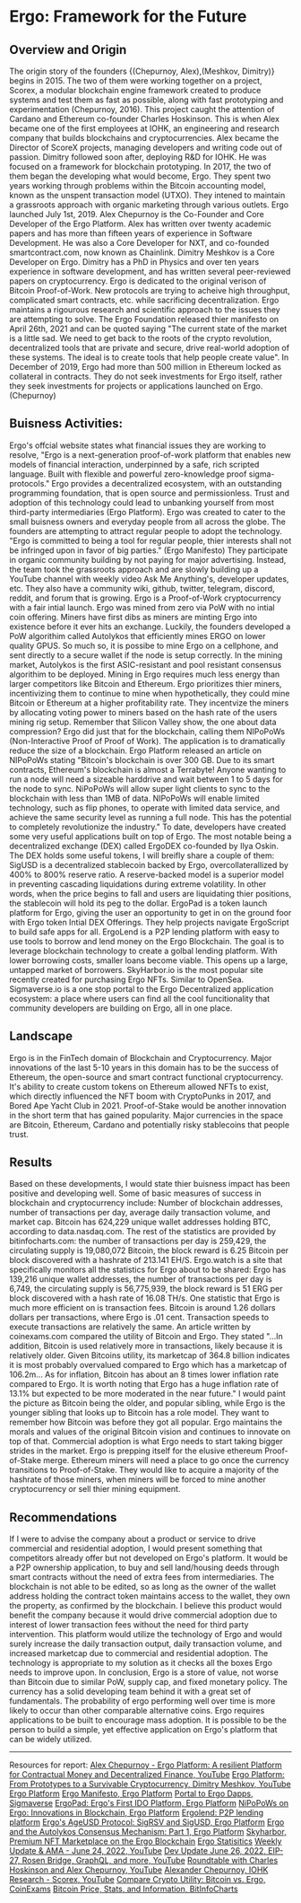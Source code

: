 # Ergo: Framework for the Future
## Overview and Origin
The origin story of the founders {(Chepurnoy, Alex),(Meshkov, Dimitry)} begins in 2015. The two of them were working together on a project, Scorex, a modular blockchain engine framework created to produce systems and test them as fast as possible, along with fast prototyping and experimentation (Chepurnoy, 2016). This project caught the attention of Cardano and Ethereum co-founder Charles Hoskinson. This is when Alex became one of the first employees at IOHK, an engineering and research company that builds blockchains and cryptocurrencies. Alex became the Director of ScoreX projects, managing developers and writing code out of passion. Dimitry followed soon after, deploying R&D for IOHK. He was focused on a framework for blockchain prototyping. In 2017, the two of them began the developing what would become, Ergo. They spent two years working through problems within the Bitcoin accounting model, known as the unspent transaction model (UTXO). They intened to maintain a grassroots approach with organic marketing through various outlets. 
Ergo launched July 1st, 2019.
Alex Chepurnoy is the Co-Founder and Core Developer of the Ergo Platform. Alex has written over twenty academic papers and has more than fifteen years of experience in Software Development. He was also a Core Developer for NXT, and co-founded smartcontract.com, now known as Chainlink. 
Dimitry Meshkov is a Core Developer on Ergo. Dimitry has a PhD in Physics and over ten years experience in software development, and has written several peer-reviewed papers on cryptocurrency. 
Ergo is dedicated to the original verison of Bitcoin Proof-of-Work. New protocols are trying to acheive high throughput, complicated smart contracts, etc. while sacrificing decentralization. Ergo maintains a rigourous research and scientific approach to the issues they are attempting to solve. The Ergo Foundation released thier manifesto on April 26th, 2021 and can be quoted saying "The current state of the market is a little sad. We need to get back to the roots of the crypto revolution, decentralized tools that are private and secure, drive real-world adoption of these systems. The ideal is to create tools that help people create value". 
In December of 2019, Ergo had more than 500 million in Ethereum locked as collateral in contracts. They do not seek investments for Ergo itself, rather they seek investments for projects or applications launched on Ergo. (Chepurnoy)
## Buisness Activities:
Ergo's offcial website states what financial issues they are working to resolve, "Ergo is a next-generation proof-of-work platform that enables new models of financial interaction, underpinned by a safe, rich scripted language. Built with flexible and powerful zero-knowledge proof sigma-protocols." Ergo provides a decentralized ecosystem, with an outstanding programming foundation, that is open source and permissionless. Trust and adoption of this technology could lead to unbanking yourself from most third-party intermediaries (Ergo Platform).
Ergo was created to cater to the small buisness owners and everyday people from all across the globe. The founders are attempting to attract regular people to adopt the technology. "Ergo is committed to being a tool for regular people, thier interests shall not be infringed upon in favor of big parties." (Ergo Manifesto) They participate in organic community building by not paying for major advertising. Instead, the team took the grassroots approach and are slowly building up a YouTube channel with weekly video Ask Me Anything's, developer updates, etc. They also have a community wiki, github, twitter, telegram, discord, reddit, and forum that is growing.
Ergo is a Proof-of-Work cryptocurrency with a fair intial launch. Ergo was mined from zero via PoW with no intial coin offering. Miners have first dibs as miners are minting Ergo into existence before it ever hits an exchange. Luckily, the founders developed a PoW algorithim called Autolykos that efficiently mines ERGO on lower quality GPUS. So much so, it is possibe to mine Ergo on a cellphone, and sent directly to a secure wallet if the node is setup correctly. In the mining market, Autolykos is the first ASIC-resistant and pool resistant consensus algorithim to be deployed. Mining in Ergo requires much less energy than larger competitors like Bitcoin and Ethereum. Ergo prioritizes thier miners, incentivizing them to continue to mine when hypothetically, they could mine Bitcoin or Ethereum at a higher profitability rate. They incentvize the miners by allocating voting power to miners based on the hash rate of the users mining rig setup.
Remember that Silicon Valley show, the one about data compression? Ergo did just that for the blockchain, calling them NIPoPoWs (Non-Interactive Proof of Proof of Work). The application is to dramatically reduce the size of a blockchain. Ergo Platform released an article on NIPoPoWs stating "Bitcoin's blockchain is over 300 GB. Due to its smart contracts, Ethereum's blockchain is almost a Terrabyte! Anyone wanting to run a node will need a sizeable harddrive and wait between 1 to 5 days for the node to sync. NiPoPoWs will allow super light clients to sync to the blockchain with less than 1MB of data. NIPoPoWs will enable limited technology, such as flip phones, to operate with limited data service, and achieve the same security level as running a full node. This has the potential to completely revolutionize the industry."
To date, developers have created some very useful applications built on top of Ergo. 
The most notable being a decentralized exchange (DEX) called ErgoDEX co-founded by Ilya Oskin. The DEX holds some useful tokens, I will breifly share a couple of them:
SigUSD is a decentralized stablecoin backed by Ergo, overcollaterallized by 400% to 800% reserve ratio. A reserve-backed model is a superior model in preventing cascading liquidations during extreme volatility. In other words, when the price begins to fall and users are liquidating thier positions, the stablecoin will hold its peg to the dollar.
ErgoPad is a token launch platform for Ergo, giving the user an opportunity to get in on the ground foor with Ergo token Intial DEX Offerings. They help projects navigate ErgoScript to build safe apps for all.
ErgoLend is a P2P lending platform with easy to use tools to borrow and lend money on the Ergo Blockchain. The goal is to leverage blockchain technology to create a golbal lending platform. With lower borrowing costs, smaller loans become viable. This opens up a large, untapped market of borrowers.
SkyHarbor.io is the most popular site recently created for purchasing Ergo NFTs. Similar to OpenSea. 
Sigmaverse.io is a one stop portal to the Ergo Decentralized application ecosystem: a place where users can find all the cool funcitionality that community developers are building on Ergo, all in one place.
## Landscape
Ergo is in the FinTech domain of Blockchain and Cryptocurrency.
Major innovations of the last 5-10 years in this domain has to be the success of Ethereum, the open-source and smart contract functional cryptocurrency. It's ability to create custom tokens on Ethereum allowed NFTs to exist, which directly influenced the NFT boom with CryptoPunks in 2017, and Bored Ape Yacht Club in 2021. Proof-of-Stake would be another innovation in the short term that has gained popularity. 
Major currencies in the space are Bitcoin, Ethereum, Cardano and potentially risky stablecoins that people trust.
## Results
Based on these developments, I would state thier buisness impact has been positive and developing well.
Some of basic measures of success in blockchain and cryptocurrency include: Number of blockchain addresses, number of transactions per day, average daily transaction volume, and market cap.
Bitcoin has 624,229 unique wallet addresses holding BTC, according to data.nasdaq.com. The rest of the statistics are provided by bitinfocharts.com: the number of transactions per day is 259,429, the circulating supply is 19,080,072 Bitcoin, the block reward is 6.25 Bitcoin per block discovered with a hashrate of 213.141 EH/S.
Ergo.watch is a site that specifically monitors all the statistics for Ergo about to be shared: Ergo has 139,216 unique wallet addresses, the number of transactions per day is 6,749, the circulating supply is 56,775,939, the block reward is 51 ERG per block discovered with a hash rate of 16.08 TH/s. One statistic that Ergo is much more efficient on is transaction fees. Bitcoin is around 1.26 dollars dollars per transactions, where Ergo is .01 cent. Transaction speeds to execute transactions are relatively the same.
An article written by coinexams.com compared the utility of Bitcoin and Ergo. They stated "...In addition, Bitcoin is used relatively more in transactions, likely because it is relatively older. Given Bitcoins utility, its marketcap of 364.8 billion indicates it is most probably overvalued compared to Ergo which has a marketcap of 106.2m... As for inflation, Bitcoin has about an 8 times lower inflation rate compared to Ergo. It is worth noting that Ergo has a huge inflation rate of 13.1% but expected to be more moderated in the near future." I would paint the picture as Bitcoin being the older, and popular sibling, while Ergo is the younger sibling that looks up to Bitcoin has a role model. They want to remember how Bitcoin was before they got all popular. Ergo maintains the morals and values of the original Bitcoin vision and continues to innovate on top of that. Commercial adoption is what Ergo needs to start taking bigger strides in the market. Ergo is prepping itself for the elusive ethereum Proof-of-Stake merge. Ethereum miners will need a place to go once the currency transitions to Proof-of-Stake. They would like to acquire a majority of the hashrate of those miners, when miners will be forced to mine another cryptocurrency or sell thier mining equipment.
## Recommendations
If I were to advise the company about a product or service to drive commercial and residential adoption, I would present something that competitors already offer but not developed on Ergo's platform. It would be a P2P ownership application, to buy and sell land/housing deeds through smart contracts without the need of extra fees from intermediaries. The blockchain is not able to be edited, so as long as the owner of the wallet address holding the contract token maintains access to the wallet, they own the property, as confirmed by the blockchain.
I believe this product would benefit the company because it would drive commercial adoption due to interest of lower transaction fees without the need for third party intervention. 
This platform would utilize the technology of Ergo and would surely increase the daily transaction output, daily transaction volume, and increased marketcap due to commercial and residential adoption. 
The technology is appropriate to my solution as it checks all the boxes Ergo needs to improve upon.
In conclusion, Ergo is a store of value, not worse than Bitcoin due to similar PoW, supply cap, and fixed monetary policy. The currency has a solid developing team behind it with a great set of fundamentals. The probability of ergo performing well over time is more likely to occur than other comparable alternative coins. Ergo requires applications to be built to encourage mass adoption. It is possible to be the person to build a simple, yet effective application on Ergo's platform that can be widely utilized. 
- - - 
Resources for report:
[Alex Chepurnoy - Ergo Platform: A resilient Platform for Contractual Money and Decentralized Finance, YouTube](https://www.youtube.com/watch?app=desktop&v=nK2ZBsLCGIU)
[Ergo Platform: From Prototypes to a Survivable Cryptocurrency, Dimitry Meshkov, YouTube](https://www.youtube.com/watch?app=desktop&v=nrF-r_sylsU)
[Ergo Platform](https://ergoplatform.org/en)
[Ergo Manifesto, Ergo Platform](https://ergoplatform.org/en/blog/2021-04-26-the-ergo-manifesto/)
[Portal to Ergo Dapps, Sigmaverse](https://sigmaverse.io)
[ErgoPad: Ergo's First IDO Platform, Ergo Platform](https://ergoplatform.org/en/blog/2021-12-14-ergopad-ergos-first-ido-platform/)
[NiPoPoWs on Ergo: Innovations in Blockchain, Ergo Platform](https://ergoplatform.org/en/blog/2022-04-01-nipopows-on-ergo-innovations-in-blockchain/)
[Ergolend: P2P lending platform](https://www.ergolend.org)
[Ergo's AgeUSD Protocol: SigRSV and SigUSD, Ergo Platform](https://ergoplatform.org/en/blog/2021-07-30-ergos-ageusd-protocol-sigrsv-and-sigusd/)
[Ergo and the Autolykos Consensus Mechanism: Part 1, Ergo Platform](https://ergoplatform.org/en/blog/Ergo-and-the-Autolykos-Consensus-Mechanism-Part-I/)
[Skyharbor, Premium NFT Marketplace on the Ergo Blockchain](https://www.skyharbor.io)
[Ergo Statisitics](https://ergo.watch)
[Weekly Update & AMA - June 24, 2022, YouTube](https://www.youtube.com/watch?app=desktop&v=imyBV6zisrw)
[Dev Update June 26, 2022, EIP-27, Rosen Bridge, GraphQL, and more, YouTube](https://www.youtube.com/watch?app=desktop&v=C-0-Iv70l_0)
[Roundtable with Charles Hoskinson and Alex Chepurnoy, YouTube](https://www.youtube.com/watch?app=desktop&v=k9a3SYV6FJA)
[Alexander Chepurnoy, IOHK Research - Scorex, YouTube](https://www.youtube.com/watch?app=desktop&v=GxA6BSjUrBY)
[Compare Crypto Utility: Bitcoin vs. Ergo, CoinExams](https://coinexams.com/compare/bitcoin-vs-ergo)
[Bitcoin Price, Stats, and Information, BitInfoCharts](https://bitinfocharts.com/bitcoin/)
